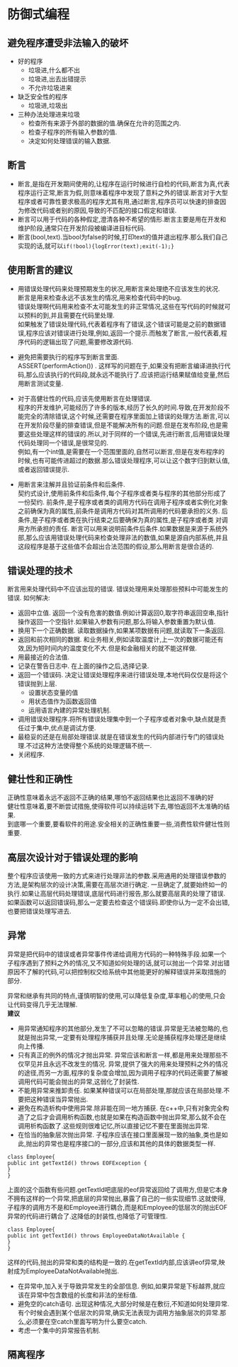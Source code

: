 # 防御式编程  

## 避免程序遭受非法输入的破坏
* 好的程序
	* 垃圾进,什么都不出
	* 垃圾进,出去出错提示
	* 不允许垃圾进来
* 缺乏安全性的程序
	* 垃圾进,垃圾出
* 三种办法处理进来垃圾
	* 检查所有来源于外部的数据的值.确保在允许的范围之内.
	* 检查子程序的所有输入参数的值.
	* 决定如何处理错误的输入数据.

## 断言
* 断言,是指在开发期间使用的,让程序在运行时候进行自检的代码,断言为真,代表程序运行正常,断言为假,则意味着程序中发现了意料之外的错误.断言对于大型程序或者可靠性要求极高的程序尤其有用,通过断言,程序员可以快速的排查因为修改代码或者别的原因,导致的不匹配的接口假定和错误.  
* 断言可以用于代码的各种假定,澄清各种不希望的情形.断言主要是用在开发和维护阶段,通常只在开发阶段被编译进目标代码.
* 断言(bool,text).当bool为false的时候,打印text的值并退出程序.那么我们自己实现的话,就可以`if(!bool){logError(text);exit(-1);}`   

## 使用断言的建议  
* 用错误处理代码来处理预期发生的状况,用断言来处理绝不应该发生的状况.  
	断言是用来检查永远不该发生的情况,用来检查代码中的bug.  
	错误处理啊代码用来检查不太可能发生的非正常情况,这些在写代码的时候就可以预料的到,并且需要在代码里处理.  
	如果触发了错误处理代码,代表着程序有了错误,这个错误可能是之前的数据错误,程序应该对错误进行处理,例如,返回一个提示.而触发了断言,一般代表着,程序代码的逻辑出现了问题,需要修改源代码.   
	
* 避免把需要执行的程序写到断言里面.  
	ASSERT(performAction()) . 这样写的问题在于,如果没有把断言编译进执行代码,那么应该执行的代码段,就永远不能执行了.应该把运行结果赋值给变量,然后用断言测试变量.  
	
* 对于高健壮性的代码,应该先使用断言在处理错误.  
	程序的开发维护,可能经历了许多的版本,经历了长久的时间.导致,在开发阶段不能完全的清除错误,这个时候,还需要在程序里面加上错误的处理方法.断言,可以在开发阶段尽量的排查错误,但是不能解决所有的问题.但是在发布阶段,也是需要这些处理这样的错误的.所以,对于同样的一个错误,先进行断言,后用错误处理代码处理同一个错误,是很常见的.  
	例如,有一个int值,是需要在一个范围里面的,自然可以断言,但是在发布程序的时候,也有可能传进超过的数据.那么错误处理程序,可以让这个数字归到默认值,或者返回错误提示.
	
* 用断言来注解并且验证前条件和后条件.  
	契约式设计,使用前条件和后条件,每个子程序或者类与程序的其他部分形成了一份契约.
	前条件,是子程序或者类的调用方代码在调用子程序或者实例化对象之前确保为真的属性,前条件是调用方代码对其所调用的代码要承担的义务.
	后条件,是子程序或者类在执行结束之后要确保为真的属性,是子程序或者类  对调用方所承担的责任.
	断言可以用来说明前条件后条件.如果数据是来源于系统外部,那么应该用错误处理代码来检查处理非法的数值,如果是源自内部系统,并且这段程序是基于这些值不会超出合法范围的假设,那么用断言是很合适的.
	
## 错误处理的技术
断言用来处理代码中不应该出现的错误.
错误处理用来处理那些预料中可能发生的错误. 如何解决:  

*  返回中立值. 返回一个没有危害的数值.例如计算返回0,取字符串返回空串,指针操作返回一个空指针.如果输入参数有问题,那么将输入参数重置为默认值.  
*  换用下一个正确数据. 读取数据操作,如果某项数据有问题,就读取下一条返回.  
*  返回和前次相同的数据. 和业务相关,例如读取温度计,上一次的数据可能还有效,因为短时间内的温度变化不大.但是和金融相关的就不能这样做.  
*  用最接近的合法值. 
*  记录在警告日志中. 在上面的操作之后,选择记录.
*  返回一个错误码. 决定让错误处理程序来进行错误处理,本地代码仅仅是将这个错误抛到上层.
	* 设置状态变量的值
	* 用状态值作为函数返回值
	* 运用语言內建的异常处理机制.
* 调用错误处理程序.将所有错误处理集中到一个子程序或者对象中,缺点就是责任过于集中,优点是调试方便.  
* 最稳妥的还是在局部处理错误.就是在错误发生的代码内部进行专门的错误处理.不过这种方法使得整个系统的处理逻辑不统一.
* 关闭程序.  

## 健壮性和正确性  
正确性意味着永远不返回不正确的结果,哪怕不返回结果也比返回不准确的好  
健壮性意味着,要不断尝试措施,使得软件可以持续运转下去,哪怕返回不太准确的结果.  
到底哪一个重要,要看软件的用途.安全相关的正确性重要一些,消费性软件健壮性则重要.  

## 高层次设计对于错误处理的影响  
整个程序应该使用一致的方式来进行处理非法的参数.采用通用的处理错误参数的方法,是架构层次的设计决策,需要在高层次进行确定. 一旦确定了,就要始终如一的执行.如果让高层代码处理错误,底层代码进行报告,那么就要高层真的处理了错误.  
如果函数可以返回错误码,那么一定要去检查这个错误码.即使你认为一定不会出错,也要把错误处理写进去.

## 异常 
异常是把代码中的错误或者异常事件传递给调用方代码的一种特殊手段.如果一个子程序遇到了预料之外的情况,又不知道如何处理的话,就可以抛出一个异常.对出错原因不了解的代码,可以把控制权交给系统中其他能更好的解释错误并采取措施的部分.    
  
异常和继承有共同的特点,谨慎明智的使用,可以降低复杂度,草率粗心的使用,只会让代码变得几乎无法理解.  
**建议**
* 用异常通知程序的其他部分,发生了不可以忽略的错误.异常是无法被忽略的,也就是抛出异常,一定要有处理程序捕获并且处理.无论是捕获程序处理还是继续向上传播.  
* 只有真正的例外的情况才抛出异常.  异常应该和断言一样,都是用来处理那些不仅罕见并且永远不改发生的情况. 
	异常,提供了强大的用来处理预料之外的情况的途径,而另一方面,程序的复杂度会增加,因为调用子程序的代码还需要了解被调用代码可能会抛出的异常,这弱化了封装性.  
* 不能用异常来推卸责任.  如果某种错误可以在局部处理,那就应该在局部处理.不要把这种错误当异常抛出.
* 避免在构造析构中使用异常.除非能在同一地方捕获. 在c++中,只有对象完全构造了之后才会调用析构函数,也就是如果在构造函数中抛出异常,那么就不会在调用析构函数了.这些规则很难记忆,所以直接记忆不要在里面抛出异常.
* 在恰当的抽象层次抛出异常. 子程序应该在接口里面展现一致的抽象,类也是如此,抛出的异常也是程序接口的一部分,应该和其他的具体的数据类型一样.
  
```
class Employee{   
public int getTextId() throws EOFException {  
}  
}  
```
上面的这个函数有些问题.getTextId吧底层的eof异常返回给了调用方,但是它本身不拥有这样的一个异常,把底层的异常抛出,暴露了自己的一些实现细节.这就使得,子程序的调用方不是和Employee进行耦合,而是和Employee的低层次的抛出EOF异常的代码进行耦合了.这降低的封装性,也降低了可管理性.   

```
class Employee{   
public int getTextId() throws EmployeeDataNotAvailable {  
}  
}  
```
这样的代码,抛出的异常和类的结构是一致的.在getTextId内部,应该讲eof异常,映射成为EmployeeDataNotAvailable抛出.    
* 在异常中,加入关于导致异常发生的全部信息.  例如,如果异常是下标越界,就应该在异常中包含数组的长度和非法的坐标值.  
* 避免空的catch语句.  出现这种情况,大部分时候是在敷衍,不知道如何处理异常.有个时候会遇到某个低层次的异常,确实无法表现为调用方抽象层次的异常.那么,必须要在空catch里面写明为什么要空catch.  
* 考虑一个集中的异常报告机制.  

## 隔离程序


















	
	
	
	